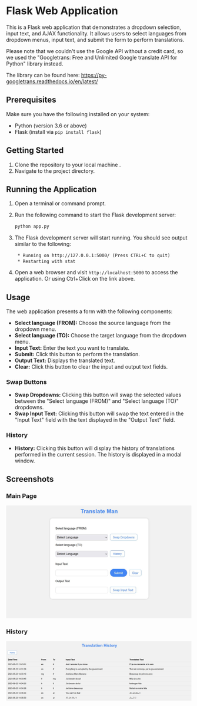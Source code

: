 # Flask Web Application

This is a Flask web application that demonstrates a dropdown selection, input text, and AJAX functionality. It allows users to select languages from dropdown menus, input text, and submit the form to perform translations.

Please note that we couldn't use the Google API without a credit card, so we used the "Googletrans: Free and Unlimited Google translate API for Python" library instead.

The library can be found here:
https://py-googletrans.readthedocs.io/en/latest/

## Prerequisites

Make sure you have the following installed on your system:

- Python (version 3.6 or above)
- Flask (install via `pip install flask`)

## Getting Started

1. Clone the repository to your local machine .
2. Navigate to the project directory.

## Running the Application

1. Open a terminal or command prompt.
2. Run the following command to start the Flask development server:

   ```bash
   python app.py
   ```

3. The Flask development server will start running. You should see output similar to the following:

   ```
    * Running on http://127.0.0.1:5000/ (Press CTRL+C to quit)
    * Restarting with stat
   ```

4. Open a web browser and visit `http://localhost:5000` to access the application. Or using Ctrl+Click on the link above.

## Usage

The web application presents a form with the following components:

- **Select language (FROM):** Choose the source language from the dropdown menu.
- **Select language (TO):** Choose the target language from the dropdown menu.
- **Input Text:** Enter the text you want to translate.
- **Submit:** Click this button to perform the translation.
- **Output Text:** Displays the translated text.
- **Clear:** Click this button to clear the input and output text fields.

### Swap Buttons

- **Swap Dropdowns:** Clicking this button will swap the selected values between the "Select language (FROM)" and "Select language (TO)" dropdowns.
- **Swap Input Text:** Clicking this button will swap the text entered in the "Input Text" field with the text displayed in the "Output Text" field.

### History

- **History:** Clicking this button will display the history of translations performed in the current session. The history is displayed in a modal window.

## Screenshots

### Main Page
![Screenshot 1](screenshots/screenshot1.JPG)

### History
![Screenshot 2](screenshots/screenshot2.JPG)